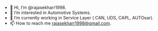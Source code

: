 - 👋 Hi, I’m @rajasekharr1998.
- 👀 I’m interested in Automotive Systems.
- 🌱 I’m currently working in Service Layer ( CAN, UDS, CAPL, AUTOsar).
- 📫 How to reach me rajasekharr1998@gmail.com.

<!---
rajasekharr1998/rajasekharr1998 is a ✨ special ✨ repository because its `README.md` (this file) appears on your GitHub profile.
You can click the Preview link to take a look at your changes.
--->
